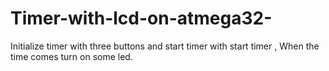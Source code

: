# Timer-with-lcd-on-atmega32-
Initialize timer with three buttons and start timer with start timer , When the time comes turn on some led.
